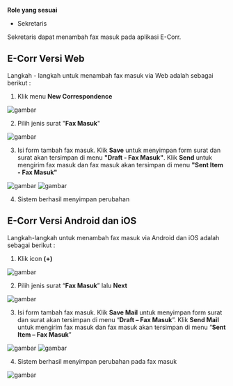 **Role yang sesuai**

- Sekretaris

Sekretaris dapat menambah fax masuk pada aplikasi E-Corr.

## **E-Corr Versi Web**

Langkah - langkah untuk menambah fax masuk via Web adalah sebagai berikut :

1. Klik menu **New Correspondence**

![gambar](FaxMasuk/FM_WEB/02TambahFM01.png)

2. Pilih jenis surat "**Fax Masuk**"

![gambar](FaxMasuk/FM_WEB/02TambahFM02.png)

3. Isi form tambah fax masuk. Klik **Save** untuk menyimpan form surat dan surat akan tersimpan di menu **"Draft - Fax Masuk"**. Klik **Send** untuk mengirim fax masuk dan fax masuk akan tersimpan di menu **"Sent Item - Fax Masuk"**

![gambar](FaxMasuk/FM_WEB/02TambahFM03.png) ![gambar](FaxMasuk/FM_WEB/02TambahFM04.png)

4. Sistem berhasil menyimpan perubahan


## **E-Corr Versi Android dan iOS**

Langkah-langkah untuk menambah fax masuk via Android dan iOS adalah sebagai berikut :

1. Klik icon **(+)**

![gambar](FaxMasuk/FM_Android/TambahFM/02A01.png)

2. Pilih jenis surat “**Fax Masuk**” lalu **Next**

![gambar](FaxMasuk/FM_Android/TambahFM/02A02.png)

3. Isi form tambah fax masuk. Klik **Save Mail** untuk menyimpan form surat dan surat akan tersimpan di menu “**Draft – Fax Masuk**”. Klik **Send Mail** untuk mengirim fax masuk dan fax masuk akan tersimpan di menu “**Sent Item – Fax Masuk**”

![gambar](FaxMasuk/FM_Android/TambahFM/02A03.png) ![gambar](FaxMasuk/FM_Android/TambahFM/02A04.png)

4. Sistem berhasil menyimpan perubahan pada fax masuk

![gambar](FaxMasuk/FM_Android/TambahFM/02A05.png)

